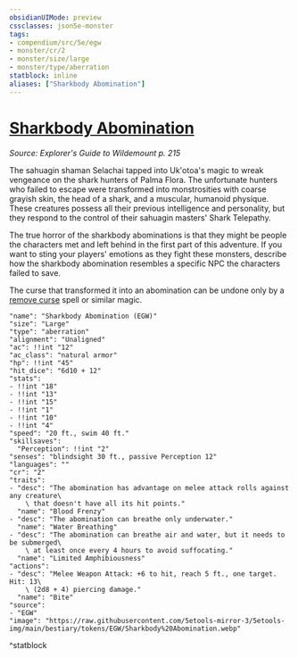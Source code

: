 ```yaml
---
obsidianUIMode: preview
cssclasses: json5e-monster
tags:
- compendium/src/5e/egw
- monster/cr/2
- monster/size/large
- monster/type/aberration
statblock: inline
aliases: ["Sharkbody Abomination"]
---
```

# [Sharkbody Abomination](Mechanics\bestiary\aberration/sharkbody-abomination-egw.md)
*Source: Explorer's Guide to Wildemount p. 215*  

The sahuagin shaman Selachai tapped into Uk'otoa's magic to wreak vengeance on the shark hunters of Palma Flora. The unfortunate hunters who failed to escape were transformed into monstrosities with coarse grayish skin, the head of a shark, and a muscular, humanoid physique. These creatures possess all their previous intelligence and personality, but they respond to the control of their sahuagin masters' Shark Telepathy.

The true horror of the sharkbody abominations is that they might be people the characters met and left behind in the first part of this adventure. If you want to sting your players' emotions as they fight these monsters, describe how the sharkbody abomination resembles a specific NPC the characters failed to save.

The curse that transformed it into an abomination can be undone only by a [remove curse](Mechanics/spells/remove-curse.md) spell or similar magic.

```statblock
"name": "Sharkbody Abomination (EGW)"
"size": "Large"
"type": "aberration"
"alignment": "Unaligned"
"ac": !!int "12"
"ac_class": "natural armor"
"hp": !!int "45"
"hit_dice": "6d10 + 12"
"stats":
- !!int "18"
- !!int "13"
- !!int "15"
- !!int "1"
- !!int "10"
- !!int "4"
"speed": "20 ft., swim 40 ft."
"skillsaves":
  "Perception": !!int "2"
"senses": "blindsight 30 ft., passive Perception 12"
"languages": ""
"cr": "2"
"traits":
- "desc": "The abomination has advantage on melee attack rolls against any creature\
    \ that doesn't have all its hit points."
  "name": "Blood Frenzy"
- "desc": "The abomination can breathe only underwater."
  "name": "Water Breathing"
- "desc": "The abomination can breathe air and water, but it needs to be submerged\
    \ at least once every 4 hours to avoid suffocating."
  "name": "Limited Amphibiousness"
"actions":
- "desc": "Melee Weapon Attack: +6 to hit, reach 5 ft., one target. Hit: 13\
    \ (2d8 + 4) piercing damage."
  "name": "Bite"
"source":
- "EGW"
"image": "https://raw.githubusercontent.com/5etools-mirror-3/5etools-img/main/bestiary/tokens/EGW/Sharkbody%20Abomination.webp"
```
^statblock